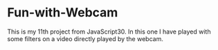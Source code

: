 # Fun-with-Webcam
This is my 11th project from JavaScript30. In this one I have played with some filters on a video directly played by the webcam. 
